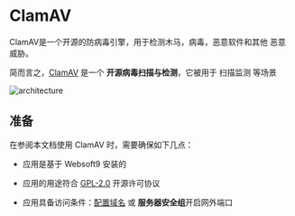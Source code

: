 # ClamAV

ClamAV是一个开源的防病毒引擎，用于检测木马，病毒，恶意软件和其他 恶意威胁。

简而言之，[ClamAV](https://ckan.org/) 是一个 **开源病毒扫描与检测**，它被用于 扫描监测  等场景


![architecture](https://libs.websoft9.com/Websoft9/DocsPicture/zh/clamav/clamav-arch-websoft9.webp)


## 准备

在参阅本文档使用 ClamAV 时，需要确保如下几点：

- 应用是基于 Websoft9 安装的

- 应用的用途符合 [GPL-2.0](https://opensource.org/licenses/GPL-2.0) 开源许可协议

- 应用具备访问条件：[配置域名](./guide/appsetdomain) 或 **服务器安全组**开启网外端口